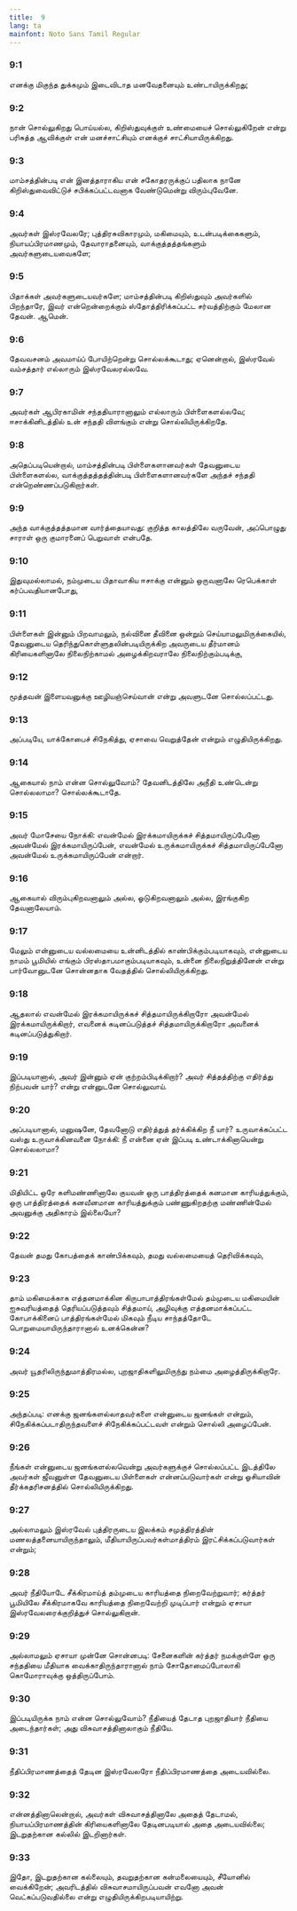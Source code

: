 ```yaml
---
title:  9
lang: ta
mainfont: Noto Sans Tamil Regular
---
```


###  9:1

எனக்கு மிகுந்த துக்கமும் இடைவிடாத மனவேதனையும் உண்டாயிருக்கிறது;

###  9:2

நான் சொல்லுகிறது பொய்யல்ல, கிறிஸ்துவுக்குள் உண்மையைச் சொல்லுகிறேன் என்று பரிசுத்த ஆவிக்குள் என் மனச்சாட்சியும் எனக்குச் சாட்சியாயிருக்கிறது.

###  9:3

மாம்சத்தின்படி என் இனத்தாராகிய என் சகோதரருக்குப் பதிலாக நானே கிறிஸ்துவைவிட்டுச் சபிக்கப்பட்டவனாக வேண்டுமென்று விரும்புவேனே.

###  9:4

அவர்கள் இஸ்ரவேலரே; புத்திரசுவிகாரமும், மகிமையும், உடன்படிக்கைகளும், நியாயப்பிரமாணமும், தேவாராதனையும், வாக்குத்தத்தங்களும் அவர்களுடையவைகளே;

###  9:5

பிதாக்கள் அவர்களுடையவர்களே; மாம்சத்தின்படி கிறிஸ்துவும் அவர்களில் பிறந்தாரே, இவர் என்றென்றைக்கும் ஸ்தோத்திரிக்கப்பட்ட சர்வத்திற்கும் மேலான தேவன். ஆமென்.

###  9:6

தேவவசனம் அவமாய்ப் போயிற்றென்று சொல்லக்கூடாது; ஏனென்றால், இஸ்ரவேல் வம்சத்தார் எல்லாரும் இஸ்ரவேலரல்லவே.

###  9:7

அவர்கள் ஆபிரகாமின் சந்ததியாரானாலும் எல்லாரும் பிள்ளைகளல்லவே; ஈசாக்கினிடத்தில் உன் சந்ததி விளங்கும் என்று சொல்லியிருக்கிறதே.

###  9:8

அதெப்படியென்றால், மாம்சத்தின்படி பிள்ளைகளானவர்கள் தேவனுடைய பிள்ளைகளல்ல, வாக்குத்தத்தத்தின்படி பிள்ளைகளானவர்களே அந்தச் சந்ததி என்றெண்ணப்படுகிறார்கள்.

###  9:9

அந்த வாக்குத்தத்தமான வார்த்தையாவது: குறித்த காலத்திலே வருவேன், அப்பொழுது சாராள் ஒரு குமாரனைப் பெறுவாள் என்பதே.

###  9:10

இதுவுமல்லாமல், நம்முடைய பிதாவாகிய ஈசாக்கு என்னும் ஒருவனாலே ரெபெக்காள் கர்ப்பவதியானபோது,

###  9:11

பிள்ளைகள் இன்னும் பிறவாமலும், நல்வினை தீவினை ஒன்றும் செய்யாமலுமிருக்கையில், தேவனுடைய தெரிந்துகொள்ளுதலின்படியிருக்கிற அவருடைய தீர்மானம் கிரியைகளினாலே நிலைநிற்காமல் அழைக்கிறவராலே நிலைநிற்கும்படிக்கு,

###  9:12

மூத்தவன் இளையவனுக்கு ஊழியஞ்செய்வான் என்று அவளுடனே சொல்லப்பட்டது.

###  9:13

அப்படியே, யாக்கோபைச் சிநேகித்து, ஏசாவை வெறுத்தேன் என்றும் எழுதியிருக்கிறது.

###  9:14

ஆகையால் நாம் என்ன சொல்லுவோம்? தேவனிடத்திலே அநீதி உண்டென்று சொல்லலாமா? சொல்லக்கூடாதே.

###  9:15

அவர் மோசேயை நோக்கி: எவன்மேல் இரக்கமாயிருக்கச் சித்தமாயிருப்பேனோ அவன்மேல் இரக்கமாயிருப்பேன், எவன்மேல் உருக்கமாயிருக்கச் சித்தமாயிருப்பேனோ அவன்மேல் உருக்கமாயிருப்பேன் என்றார்.

###  9:16

ஆகையால் விரும்புகிறவனாலும் அல்ல, ஓடுகிறவனாலும் அல்ல, இரங்குகிற தேவனாலேயாம்.

###  9:17

மேலும் என்னுடைய வல்லமையை உன்னிடத்தில் காண்பிக்கும்படியாகவும், என்னுடைய நாமம் பூமியில் எங்கும் பிரஸ்தாபமாகும்படியாகவும், உன்னை நிலைநிறுத்தினேன் என்று பார்வோனுடனே சொன்னதாக வேதத்தில் சொல்லியிருக்கிறது.

###  9:18

ஆதலால் எவன்மேல் இரக்கமாயிருக்கச் சித்தமாயிருக்கிறாரோ அவன்மேல் இரக்கமாயிருக்கிறார், எவனைக் கடினப்படுத்தச் சித்தமாயிருக்கிறாரோ அவனைக் கடினப்படுத்துகிறார்.

###  9:19

இப்படியானால், அவர் இன்னும் ஏன் குற்றம்பிடிக்கிறார்? அவர் சித்தத்திற்கு எதிர்த்து நிற்பவன் யார்? என்று என்னுடனே சொல்லுவாய்.

###  9:20

அப்படியானால், மனுஷனே, தேவனோடு எதிர்த்துத் தர்க்கிக்கிற நீ யார்? உருவாக்கப்பட்ட வஸ்து உருவாக்கினவனை நோக்கி: நீ என்னை ஏன் இப்படி உண்டாக்கினாயென்று சொல்லலாமா?

###  9:21

மிதியிட்ட ஒரே களிமண்ணினாலே குயவன் ஒரு பாத்திரத்தைக் கனமான காரியத்துக்கும், ஒரு பாத்திரத்தைக் கனவீனமான காரியத்துக்கும் பண்ணுகிறதற்கு மண்ணின்மேல் அவனுக்கு அதிகாரம் இல்லையோ?

###  9:22

தேவன் தமது கோபத்தைக் காண்பிக்கவும், தமது வல்லமையைத் தெரிவிக்கவும்,

###  9:23

தாம் மகிமைக்காக எத்தனமாக்கின கிருபாபாத்திரங்கள்மேல் தம்முடைய மகிமையின் ஐசுவரியத்தைத் தெரியப்படுத்தவும் சித்தமாய், அழிவுக்கு எத்தனமாக்கப்பட்ட கோபாக்கினைப் பாத்திரங்கள்மேல் மிகவும் நீடிய சாந்தத்தோடே பொறுமையாயிருந்தாரானால் உனக்கென்ன?

###  9:24

அவர் யூதரிலிருந்துமாத்திரமல்ல, புறஜாதிகளிலுமிருந்து நம்மை அழைத்திருக்கிறாரே.

###  9:25

அந்தப்படி: எனக்கு ஜனங்களல்லாதவர்களை என்னுடைய ஜனங்கள் என்றும், சிநேகிக்கப்படாதிருந்தவளைச் சிநேகிக்கப்பட்டவள் என்றும் சொல்லி அழைப்பேன்.

###  9:26

நீங்கள் என்னுடைய ஜனங்களல்லவென்று அவர்களுக்குச் சொல்லப்பட்ட இடத்திலே அவர்கள் ஜீவனுள்ள தேவனுடைய பிள்ளைகள் என்னப்படுவார்கள் என்று ஓசியாவின் தீர்க்கதரிசனத்தில் சொல்லியிருக்கிறது.

###  9:27

அல்லாமலும் இஸ்ரவேல் புத்திரருடைய இலக்கம் சமுத்திரத்தின் மணலத்தனையாயிருந்தாலும், மீதியாயிருப்பவர்கள்மாத்திரம் இரட்சிக்கப்படுவார்கள் என்றும்;

###  9:28

அவர் நீதியோடே சீக்கிரமாய்த் தம்முடைய காரியத்தை நிறைவேற்றுவார்; கர்த்தர் பூமியிலே சீக்கிரமாகவே காரியத்தை நிறைவேற்றி முடிப்பார் என்றும் ஏசாயா இஸ்ரவேலரைக்குறித்துச் சொல்லுகிறான்.

###  9:29

அல்லாமலும் ஏசாயா முன்னே சொன்னபடி: சேனைகளின் கர்த்தர் நமக்குள்ளே ஒரு சந்ததியை மீதியாக வைக்காதிருந்தாரானால் நாம் சோதோமைப்போலாகி கொமோராவுக்கு ஒத்திருப்போம்.

###  9:30

இப்படியிருக்க நாம் என்ன சொல்லுவோம்? நீதியைத் தேடாத புறஜாதியார் நீதியை அடைந்தார்கள்; அது விசுவாசத்தினாலாகும் நீதியே.

###  9:31

நீதிப்பிரமாணத்தைத் தேடின இஸ்ரவேலரோ நீதிப்பிரமாணத்தை அடையவில்லை.

###  9:32

என்னத்தினாலென்றால், அவர்கள் விசுவாசத்தினாலே அதைத் தேடாமல், நியாயப்பிரமாணத்தின் கிரியைகளினாலே தேடினபடியால் அதை அடையவில்லை; இடறுதற்கான கல்லில் இடறினார்கள்.

###  9:33

இதோ, இடறுதற்கான கல்லையும், தவறுதற்கான கன்மலையையும், சீயோனில் வைக்கிறேன்; அவரிடத்தில் விசுவாசமாயிருப்பவன் எவனோ அவன் வெட்கப்படுவதில்லை என்று எழுதியிருக்கிறபடியாயிற்று.

